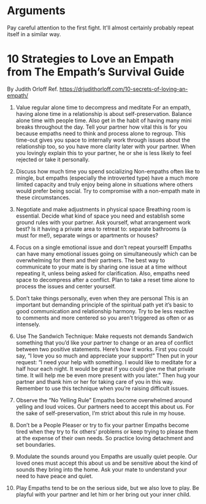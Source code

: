 <!-- TITLE: Relationships -->
<!-- SUBTITLE: Wisdom gathered about relationships -->

# Arguments
Pay careful attention to the first fight. It'll almost certainly probably repeat itself in a similar way.

# 10 Strategies to Love an Empath from The Empath’s Survival Guide 
By Judith Orloff
Ref. https://drjudithorloff.com/10-secrets-of-loving-an-empath/

1. Value regular alone time to decompress and meditate
For an empath, having alone time in a relationship is about self-preservation. Balance alone time with people time. Also get in the habit of having many mini breaks throughout the day. Tell your partner how vital this is for you because empaths need to think and process alone to regroup. This time-out gives you space to internally work through issues about the relationship too, so you have more clarity later with your partner. When you lovingly explain this to your partner, he or she is less likely to feel rejected or take it personally. 

2. Discuss how much time you spend socializing 
Non-empaths often like to mingle, but empaths (especially the introverted type) have a much more limited capacity and truly enjoy being alone in situations where others would prefer being social. Try to compromise with a non-empath mate in these circumstances.

3. Negotiate and make adjustments in physical space
Breathing room is essential. Decide what kind of space you need and establish some ground rules with your partner. Ask yourself, what arrangement work best? Is it having a private area to retreat to: separate bathrooms (a must for me!), separate wings or apartments or houses?

4. Focus on a single emotional issue and don’t repeat yourself! 
Empaths can have many emotional issues going on simultaneously which can be overwhelming for them and their partners. The best way to communicate to your mate is by sharing one issue at a time without repeating it, unless being asked for clarification. Also, empaths need space to decompress after a conflict. Plan to take a reset time alone to process the issues and center yourself.

5. Don’t take things personally, even when they are personal
This is an important but demanding principle of the spiritual path yet it’s basic to good communication and relationship harmony. Try to be less reactive to comments and more centered so you aren’t triggered as often or as intensely.

6. Use The Sandwich Technique: Make requests not demands
Sandwich something that you’d like your partner to change or an area of conflict between two positive statements. Here’s how it works. First you could say, “I love you so much and appreciate your support!” Then put in your request: “I need your help with something. I would like to meditate for a half hour each night. It would be great if you could give me that private time. It will help me be even more present with you later.” Then hug your partner and thank him or her for taking care of you in this way. Remember to use this technique when you’re raising difficult issues.

7. Observe the “No Yelling Rule” 
Empaths become overwhelmed around yelling and loud voices. Our partners need to accept this about us. For the sake of self-preservation, I’m strict about this rule in my house.

8. Don’t be a People Pleaser or try to fix your partner
Empaths become tired when they try to fix others’ problems or keep trying to please them at the expense of their own needs. So practice loving detachment and set boundaries.

9. Modulate the sounds around you 
Empaths are usually quiet people. Our loved ones must accept this about us and be sensitive about the kind of sounds they bring into the home. Ask your mate to understand your need to have peace and quiet.

10. Play 
Empaths tend to be on the serious side, but we also love to play. Be playful with your partner and let him or her bring out your inner child.